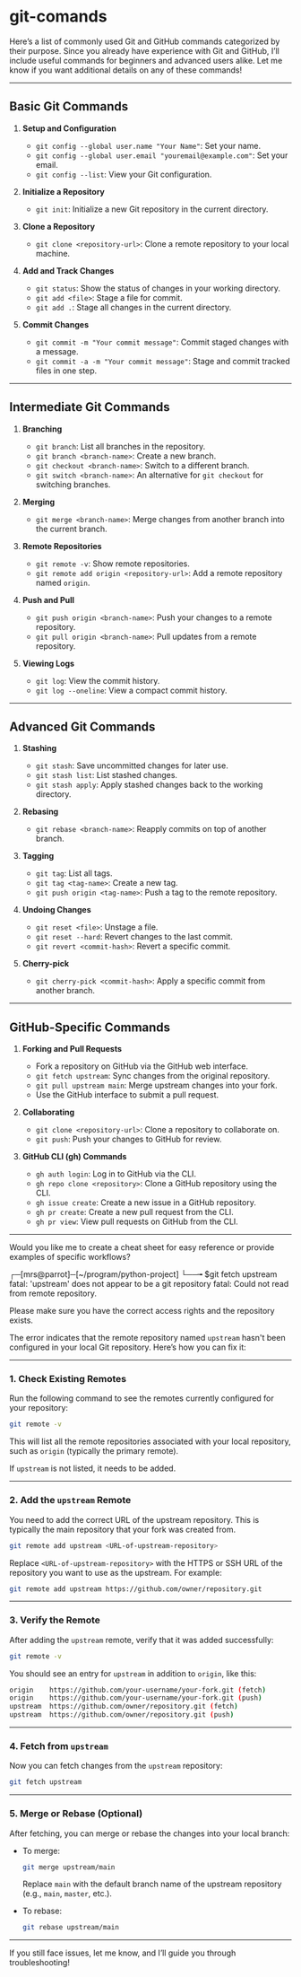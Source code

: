 # git-comands





Here’s a list of commonly used Git and GitHub commands categorized by their purpose. Since you already have experience with Git and GitHub, I’ll include useful commands for beginners and advanced users alike. Let me know if you want additional details on any of these commands!  

---

## **Basic Git Commands**
1. **Setup and Configuration**
   - `git config --global user.name "Your Name"`: Set your name.
   - `git config --global user.email "youremail@example.com"`: Set your email.
   - `git config --list`: View your Git configuration.

2. **Initialize a Repository**
   - `git init`: Initialize a new Git repository in the current directory.

3. **Clone a Repository**
   - `git clone <repository-url>`: Clone a remote repository to your local machine.

4. **Add and Track Changes**
   - `git status`: Show the status of changes in your working directory.
   - `git add <file>`: Stage a file for commit.
   - `git add .`: Stage all changes in the current directory.

5. **Commit Changes**
   - `git commit -m "Your commit message"`: Commit staged changes with a message.
   - `git commit -a -m "Your commit message"`: Stage and commit tracked files in one step.

---

## **Intermediate Git Commands**
1. **Branching**
   - `git branch`: List all branches in the repository.
   - `git branch <branch-name>`: Create a new branch.
   - `git checkout <branch-name>`: Switch to a different branch.
   - `git switch <branch-name>`: An alternative for `git checkout` for switching branches.

2. **Merging**
   - `git merge <branch-name>`: Merge changes from another branch into the current branch.

3. **Remote Repositories**
   - `git remote -v`: Show remote repositories.
   - `git remote add origin <repository-url>`: Add a remote repository named `origin`.

4. **Push and Pull**
   - `git push origin <branch-name>`: Push your changes to a remote repository.
   - `git pull origin <branch-name>`: Pull updates from a remote repository.

5. **Viewing Logs**
   - `git log`: View the commit history.
   - `git log --oneline`: View a compact commit history.

---

## **Advanced Git Commands**
1. **Stashing**
   - `git stash`: Save uncommitted changes for later use.
   - `git stash list`: List stashed changes.
   - `git stash apply`: Apply stashed changes back to the working directory.

2. **Rebasing**
   - `git rebase <branch-name>`: Reapply commits on top of another branch.

3. **Tagging**
   - `git tag`: List all tags.
   - `git tag <tag-name>`: Create a new tag.
   - `git push origin <tag-name>`: Push a tag to the remote repository.

4. **Undoing Changes**
   - `git reset <file>`: Unstage a file.
   - `git reset --hard`: Revert changes to the last commit.
   - `git revert <commit-hash>`: Revert a specific commit.

5. **Cherry-pick**
   - `git cherry-pick <commit-hash>`: Apply a specific commit from another branch.

---

## **GitHub-Specific Commands**
1. **Forking and Pull Requests**
   - Fork a repository on GitHub via the GitHub web interface.
   - `git fetch upstream`: Sync changes from the original repository.
   - `git pull upstream main`: Merge upstream changes into your fork.
   - Use the GitHub interface to submit a pull request.

2. **Collaborating**
   - `git clone <repository-url>`: Clone a repository to collaborate on.
   - `git push`: Push your changes to GitHub for review.

3. **GitHub CLI (gh) Commands**
   - `gh auth login`: Log in to GitHub via the CLI.
   - `gh repo clone <repository>`: Clone a GitHub repository using the CLI.
   - `gh issue create`: Create a new issue in a GitHub repository.
   - `gh pr create`: Create a new pull request from the CLI.
   - `gh pr view`: View pull requests on GitHub from the CLI.

---

Would you like me to create a cheat sheet for easy reference or provide examples of specific workflows?







┌─[mrs@parrot]─[~/program/python-project]
└──╼ $git fetch upstream
fatal: 'upstream' does not appear to be a git repository
fatal: Could not read from remote repository.

Please make sure you have the correct access rights
and the repository exists.











The error indicates that the remote repository named `upstream` hasn't been configured in your local Git repository. Here’s how you can fix it:

---

### **1. Check Existing Remotes**
Run the following command to see the remotes currently configured for your repository:
```bash
git remote -v
```
This will list all the remote repositories associated with your local repository, such as `origin` (typically the primary remote).

If `upstream` is not listed, it needs to be added.

---

### **2. Add the `upstream` Remote**
You need to add the correct URL of the upstream repository. This is typically the main repository that your fork was created from.

```bash
git remote add upstream <URL-of-upstream-repository>
```
Replace `<URL-of-upstream-repository>` with the HTTPS or SSH URL of the repository you want to use as the upstream. For example:
```bash
git remote add upstream https://github.com/owner/repository.git
```

---

### **3. Verify the Remote**
After adding the `upstream` remote, verify that it was added successfully:
```bash
git remote -v
```
You should see an entry for `upstream` in addition to `origin`, like this:
```bash
origin    https://github.com/your-username/your-fork.git (fetch)
origin    https://github.com/your-username/your-fork.git (push)
upstream  https://github.com/owner/repository.git (fetch)
upstream  https://github.com/owner/repository.git (push)
```

---

### **4. Fetch from `upstream`**
Now you can fetch changes from the `upstream` repository:
```bash
git fetch upstream
```

---

### **5. Merge or Rebase (Optional)**
After fetching, you can merge or rebase the changes into your local branch:
- To merge:
  ```bash
  git merge upstream/main
  ```
  Replace `main` with the default branch name of the upstream repository (e.g., `main`, `master`, etc.).

- To rebase:
  ```bash
  git rebase upstream/main
  ```

---

If you still face issues, let me know, and I’ll guide you through troubleshooting!





